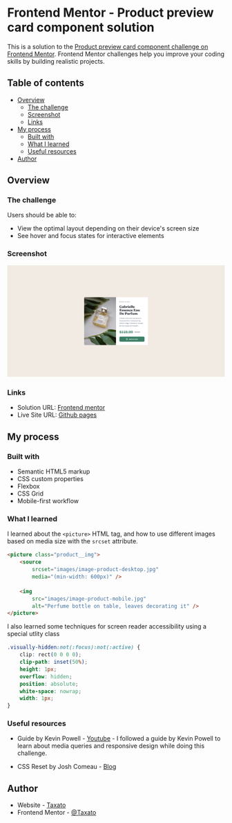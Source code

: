 # Frontend Mentor - Product preview card component solution

This is a solution to the [Product preview card component challenge on Frontend Mentor](https://www.frontendmentor.io/challenges/product-preview-card-component-GO7UmttRfa). Frontend Mentor challenges help you improve your coding skills by building realistic projects.

## Table of contents

-   [Overview](#overview)
    -   [The challenge](#the-challenge)
    -   [Screenshot](#screenshot)
    -   [Links](#links)
-   [My process](#my-process)
    -   [Built with](#built-with)
    -   [What I learned](#what-i-learned)
    -   [Useful resources](#useful-resources)
-   [Author](#author)

## Overview

### The challenge

Users should be able to:

-   View the optimal layout depending on their device's screen size
-   See hover and focus states for interactive elements

### Screenshot

![](./screenshot.png)

### Links

-   Solution URL: [Frontend mentor](https://www.frontendmentor.io/solutions/responsive-layout-using-vanilla-html-and-css-t8zAqxLB3)
-   Live Site URL: [Github pages](https://taxato.github.io/product-preview-card-component/)

## My process

### Built with

-   Semantic HTML5 markup
-   CSS custom properties
-   Flexbox
-   CSS Grid
-   Mobile-first workflow

### What I learned

I learned about the `<picture>` HTML tag, and how to use different images based on media size with the `srcset` attribute.

```html
<picture class="product__img">
	<source
		srcset="images/image-product-desktop.jpg"
		media="(min-width: 600px)" />

	<img
		src="images/image-product-mobile.jpg"
		alt="Perfume bottle on table, leaves decorating it" />
</picture>
```

I also learned some techniques for screen reader accessibility using a special utlity class

```css
.visually-hidden:not(:focus):not(:active) {
	clip: rect(0 0 0 0);
	clip-path: inset(50%);
	height: 1px;
	overflow: hidden;
	position: absolute;
	white-space: nowrap;
	width: 1px;
}
```

### Useful resources

-   Guide by Kevin Powell - [Youtube](https://www.youtube.com/watch?v=B2WL6KkqhLQ) - I followed a guide by Kevin Powell to learn about media queries and responsive design while doing this challenge.

-   CSS Reset by Josh Comeau - [Blog](https://www.joshwcomeau.com/css/custom-css-reset/)

## Author

-   Website - [Taxato](https://taxato.github.io/TGS-Portfolio)
-   Frontend Mentor - [@Taxato](https://www.frontendmentor.io/profile/taxato)
